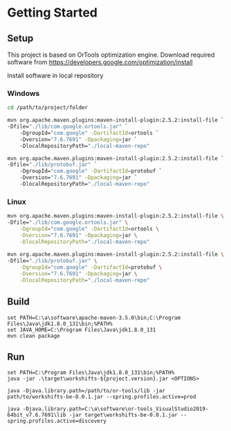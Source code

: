 # Getting Started

## Setup

This project is based on OrTools optimization engine. Download required software from <https://developers.google.com/optimization/install>

Install software in local repository

### Windows

```bash
cd /path/to/project/folder

mvn org.apache.maven.plugins:maven-install-plugin:2.5.2:install-file `
-Dfile="./lib/com.google.ortools.jar" `
    -DgroupId="com.google" -DartifactId=ortools `
    -Dversion="7.6.7691" -Dpackaging=jar `
    -DlocalRepositoryPath="./local-maven-repo"

mvn org.apache.maven.plugins:maven-install-plugin:2.5.2:install-file `
-Dfile="./lib/protobuf.jar" `
    -DgroupId="com.google" -DartifactId=protobuf `
    -Dversion="7.6.7691" -Dpackaging=jar `
    -DlocalRepositoryPath="./local-maven-repo"
```

### Linux
    
```bash
mvn org.apache.maven.plugins:maven-install-plugin:2.5.2:install-file \
-Dfile="./lib/com.google.ortools.jar" \
    -DgroupId="com.google" -DartifactId=ortools \
    -Dversion="7.6.7691" -Dpackaging=jar \
    -DlocalRepositoryPath="./local-maven-repo"
    
mvn org.apache.maven.plugins:maven-install-plugin:2.5.2:install-file \
-Dfile="./lib/protobuf.jar" \
    -DgroupId="com.google" -DartifactId=protobuf \
    -Dversion="7.6.7691" -Dpackaging=jar \
    -DlocalRepositoryPath="./local-maven-repo"
```

## Build

```
set PATH=C:\a\software\apache-maven-3.5.0\bin;C:\Program Files\Java\jdk1.8.0_131\bin;%PATH%
set JAVA_HOME=C:\Program Files\Java\jdk1.8.0_131
mvn clean package
```

## Run

```
set PATH=C:\Program Files\Java\jdk1.8.0_131\bin;%PATH%
java -jar .\target\workshifts-${project.version}.jar <OPTIONS>

java -Djava.library.path=/path/to/or-tools/lib -jar path/to/workshifts-be-0.0.1.jar --spring.profiles.active=prod

java -Djava.library.path=C:\a\software\or-tools_VisualStudio2019-64bit_v7.6.7691\lib -jar target\workshifts-be-0.0.1.jar --spring.profiles.active=discovery

```
